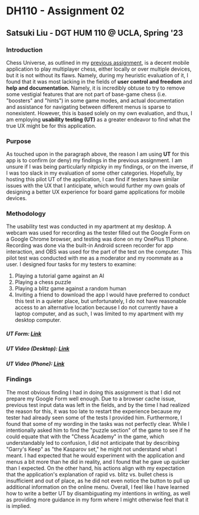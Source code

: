 # DH110 - Assignment 02

## Satsuki Liu - DGT HUM 110 @ UCLA, Spring '23

### Introduction
Chess Universe, as outlined in my [previous assignment](https://github.com/SNTPG/DH110/blob/main/Assignment%2001/README.md), is a decent mobile application to play multiplayer chess, either locally or over multiple devices, but it is not without its flaws. Namely, during my heuristic evaluation of it, I found that it was most lacking in the fields of **user control and freedom** and **help and documentation.** Namely, it is incredibly obtuse to try to remove some vestigial features that are not part of base-game chess (i.e. "boosters" and "hints") in some game modes, and actual documentation and assistance for navigating between different menus is sparse to nonexistent. However, this is based solely on my own evaluation, and thus, I am employing **usability testing (UT)** as a greater endeavor to find what the true UX might be for this application.

### Purpose
As touched upon in the paragraph above, the reason I am using **UT** for this app is to confirm (or deny) my findings in the previous assignment. I am unsure if I was being particularly nitpicky in my findings, or on the inverse, if I was too slack in my evaluation of some other categories. Hopefully, by hosting this pilot UT of the application, I can find if testers have similar issues with the UX that I anticipate, which would further my own goals of designing a better UX experience for board game applications for mobile devices.

### Methodology
The usability test was conducted in my apartment at my desktop. A webcam was used for recording as the tester filled out the Google Form on a Google Chrome browser, and testing was done on my OnePlus 11 phone. Recording was done via the built-in Android screen recorder for app interaction, and OBS was used for the part of the test on the computer. This pilot test was conducted with me as a moderator and my roommate as a user. I designed four tasks for my testers to examine:
1. Playing a tutorial game against an AI
2. Playing a chess puzzle
3. Playing a blitz game against a random human
4. Inviting a friend to download the app
I would have preferred to conduct this test in a quieter place, but unfortunately, I do not have reasonable access to an alternative location because I do not currently have a laptop computer, and as such, I was limited to my apartment with my desktop computer.

##### UT Form: [Link](https://docs.google.com/forms/d/1ECpW-aEmlwOY1p1wfe224OwjfFh5QGlRgU6tvlTYpjY/edit)
##### UT Video (Desktop): [Link](https://www.youtube.com/watch?v=St7U0OBasl0)
##### UT Video (Phone): [Link](https://www.youtube.com/watch?v=nbovWfdcHhs&feature=youtu.be)

### Findings
The most obvious finding I had in doing this assignment is that I did not prepare my Google Form well enough. Due to a browser cache issue, previous test input data was left in the fields, and by the time I had realized the reason for this, it was too late to restart the experience because my tester had already seen some of the tests I provided him. Furthermore, I found that some of my wording in the tasks was not perfectly clear. While I intentionally asked him to find the "puzzle section" of the game to see if he could equate that with the "Chess Academy" in the game, which understandably led to confusion, I did not anticipate that by describing "Garry's Keep" as "the Kasparov set," he might not understand what I meant. I had expected that he would experiment with the application and menus a bit more than he did in reality, and I found that he gave up quicker than I expected. On the other hand, his actions align with my expectation that the application's explanation of rapid vs. blitz vs. bullet chess is insufficient and out of place, as he did not even notice the button to pull up additional information on the online menu. Overall, I feel like I have learned how to write a better UT by disambiguating my intentions in writing, as well as providing more guidance in my form where I might otherwise feel that it is implied.
